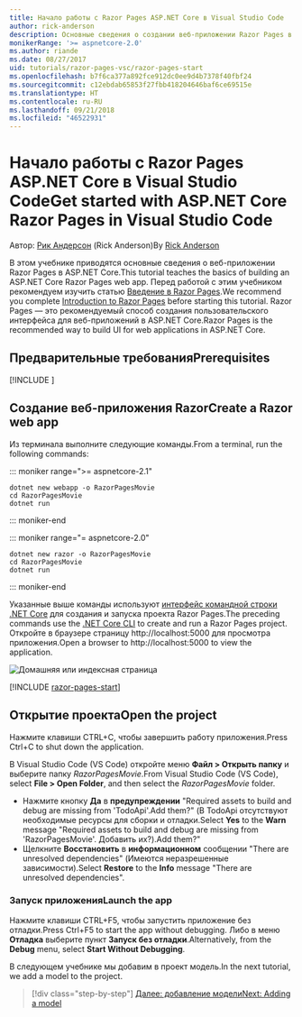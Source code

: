 ```yaml
---
title: Начало работы с Razor Pages ASP.NET Core в Visual Studio Code
author: rick-anderson
description: Основные сведения о создании веб-приложении Razor Pages в ASP.NET Core с помощью Visual Studio Code.
monikerRange: '>= aspnetcore-2.0'
ms.author: riande
ms.date: 08/27/2017
uid: tutorials/razor-pages-vsc/razor-pages-start
ms.openlocfilehash: b7f6ca377a892fce912dc0ee9d4b7378f40fbf24
ms.sourcegitcommit: c12ebdab65853f27fbb418204646baf6ce69515e
ms.translationtype: HT
ms.contentlocale: ru-RU
ms.lasthandoff: 09/21/2018
ms.locfileid: "46522931"
---
```

# <a name="get-started-with-aspnet-core-razor-pages-in-visual-studio-code"></a><span data-ttu-id="ba978-103">Начало работы с Razor Pages ASP.NET Core в Visual Studio Code</span><span class="sxs-lookup"><span data-stu-id="ba978-103">Get started with ASP.NET Core Razor Pages in Visual Studio Code</span></span>

<span data-ttu-id="ba978-104">Автор: [Рик Андерсон](https://twitter.com/RickAndMSFT) (Rick Anderson)</span><span class="sxs-lookup"><span data-stu-id="ba978-104">By [Rick Anderson](https://twitter.com/RickAndMSFT)</span></span>

<span data-ttu-id="ba978-105">В этом учебнике приводятся основные сведения о веб-приложении Razor Pages в ASP.NET Core.</span><span class="sxs-lookup"><span data-stu-id="ba978-105">This tutorial teaches the basics of building an ASP.NET Core Razor Pages web app.</span></span> <span data-ttu-id="ba978-106">Перед работой с этим учебником рекомендуем изучить статью [Введение в Razor Pages](xref:razor-pages/index).</span><span class="sxs-lookup"><span data-stu-id="ba978-106">We recommend you complete [Introduction to Razor Pages](xref:razor-pages/index) before starting this tutorial.</span></span> <span data-ttu-id="ba978-107">Razor Pages — это рекомендуемый способ создания пользовательского интерфейса для веб-приложений в ASP.NET Core.</span><span class="sxs-lookup"><span data-stu-id="ba978-107">Razor Pages is the recommended way to build UI for web applications in ASP.NET Core.</span></span>

## <a name="prerequisites"></a><span data-ttu-id="ba978-108">Предварительные требования</span><span class="sxs-lookup"><span data-stu-id="ba978-108">Prerequisites</span></span>

[!INCLUDE [](~/includes/net-core-prereqs-vscode.md)]

## <a name="create-a-razor-web-app"></a><span data-ttu-id="ba978-109">Создание веб-приложения Razor</span><span class="sxs-lookup"><span data-stu-id="ba978-109">Create a Razor web app</span></span>

<span data-ttu-id="ba978-110">Из терминала выполните следующие команды.</span><span class="sxs-lookup"><span data-stu-id="ba978-110">From a terminal, run the following commands:</span></span>

::: moniker range=">= aspnetcore-2.1"

```console
dotnet new webapp -o RazorPagesMovie
cd RazorPagesMovie
dotnet run
```

::: moniker-end

::: moniker range="= aspnetcore-2.0"

```console
dotnet new razor -o RazorPagesMovie
cd RazorPagesMovie
dotnet run
```

::: moniker-end

<span data-ttu-id="ba978-111">Указанные выше команды используют [интерфейс командной строки .NET Core](https://docs.microsoft.com/dotnet/core/tools/dotnet) для создания и запуска проекта Razor Pages.</span><span class="sxs-lookup"><span data-stu-id="ba978-111">The preceding commands use the [.NET Core CLI](https://docs.microsoft.com/dotnet/core/tools/dotnet) to create and run a Razor Pages project.</span></span> <span data-ttu-id="ba978-112">Откройте в браузере страницу http://localhost:5000 для просмотра приложения.</span><span class="sxs-lookup"><span data-stu-id="ba978-112">Open a browser to http://localhost:5000 to view the application.</span></span>

![Домашняя или индексная страница](../razor-pages/razor-pages-start/_static/home.png)

[!INCLUDE [razor-pages-start](../../includes/RP/razor-pages-start.md)]

## <a name="open-the-project"></a><span data-ttu-id="ba978-114">Открытие проекта</span><span class="sxs-lookup"><span data-stu-id="ba978-114">Open the project</span></span>

<span data-ttu-id="ba978-115">Нажмите клавиши CTRL+C, чтобы завершить работу приложения.</span><span class="sxs-lookup"><span data-stu-id="ba978-115">Press Ctrl+C to shut down the application.</span></span>

<span data-ttu-id="ba978-116">В Visual Studio Code (VS Code) откройте меню **Файл > Открыть папку** и выберите папку *RazorPagesMovie*.</span><span class="sxs-lookup"><span data-stu-id="ba978-116">From Visual Studio Code (VS Code), select **File > Open Folder**, and then select the *RazorPagesMovie* folder.</span></span>

- <span data-ttu-id="ba978-117">Нажмите кнопку **Да** в **предупреждении** "Required assets to build and debug are missing from 'TodoApi'.Add them?" (В TodoApi отсутствуют необходимые ресурсы для сборки и отладки.</span><span class="sxs-lookup"><span data-stu-id="ba978-117">Select **Yes** to the **Warn** message "Required assets to build and debug are missing from 'RazorPagesMovie'.</span></span> <span data-ttu-id="ba978-118">Добавить их?).</span><span class="sxs-lookup"><span data-stu-id="ba978-118">Add them?"</span></span>
- <span data-ttu-id="ba978-119">Щелкните **Восстановить** в **информационном** сообщении "There are unresolved dependencies" (Имеются неразрешенные зависимости).</span><span class="sxs-lookup"><span data-stu-id="ba978-119">Select **Restore** to the **Info** message "There are unresolved dependencies".</span></span>

### <a name="launch-the-app"></a><span data-ttu-id="ba978-120">Запуск приложения</span><span class="sxs-lookup"><span data-stu-id="ba978-120">Launch the app</span></span>

<span data-ttu-id="ba978-121">Нажмите клавиши CTRL+F5, чтобы запустить приложение без отладки.</span><span class="sxs-lookup"><span data-stu-id="ba978-121">Press Ctrl+F5 to start the app without debugging.</span></span> <span data-ttu-id="ba978-122">Либо в меню **Отладка** выберите пункт **Запуск без отладки**.</span><span class="sxs-lookup"><span data-stu-id="ba978-122">Alternatively, from the **Debug** menu, select **Start Without Debugging**.</span></span>

<span data-ttu-id="ba978-123">В следующем учебнике мы добавим в проект модель.</span><span class="sxs-lookup"><span data-stu-id="ba978-123">In the next tutorial, we add a model to the project.</span></span> 

> [!div class="step-by-step"]
> [<span data-ttu-id="ba978-124">Далее: добавление модели</span><span class="sxs-lookup"><span data-stu-id="ba978-124">Next: Adding a model</span></span>](xref:tutorials/razor-pages-vsc/model)  
